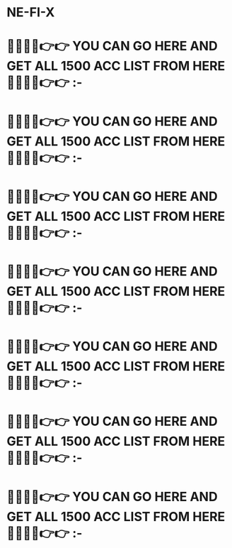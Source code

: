 # NE-FI-X
# 🔴🔴✅✅👉👉 YOU CAN GO HERE AND GET ALL 1500 ACC LIST FROM HERE 🔴🔴✅✅👉👉 :-

# 🔴🔴✅✅👉👉 YOU CAN GO HERE AND GET ALL 1500 ACC LIST FROM HERE 🔴🔴✅✅👉👉 :-

# 🔴🔴✅✅👉👉 YOU CAN GO HERE AND GET ALL 1500 ACC LIST FROM HERE 🔴🔴✅✅👉👉 :-

# 🔴🔴✅✅👉👉 YOU CAN GO HERE AND GET ALL 1500 ACC LIST FROM HERE 🔴🔴✅✅👉👉 :-

# 🔴🔴✅✅👉👉 YOU CAN GO HERE AND GET ALL 1500 ACC LIST FROM HERE 🔴🔴✅✅👉👉 :-

# 🔴🔴✅✅👉👉 YOU CAN GO HERE AND GET ALL 1500 ACC LIST FROM HERE 🔴🔴✅✅👉👉 :-

# 🔴🔴✅✅👉👉 YOU CAN GO HERE AND GET ALL 1500 ACC LIST FROM HERE 🔴🔴✅✅👉👉 :-

